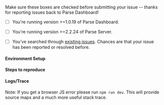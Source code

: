 Make sure these boxes are checked before submitting your issue -- thanks for reporting issues back to Parse Dashboard!

- [ ] You're running version >=1.0.19 of Parse Dashboard.

- [ ] You're running version >=2.2.24 of Parse Server.

- [ ] You've searched through [existing issues](https://github.com/ParsePlatform/parse-dashboard/issues?utf8=%E2%9C%93&q=). Chances are that your issue has been reported or resolved before.

#### Environment Setup


#### Steps to reproduce


#### Logs/Trace
Note: If you get a browser JS error please run `npm run dev`. This will provide source maps and a much more useful stack trace.
